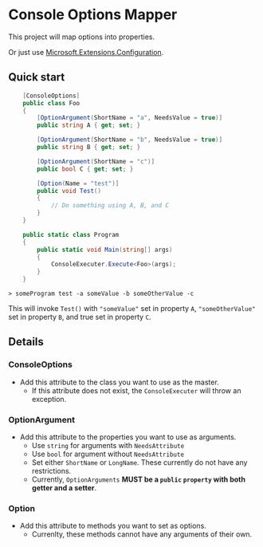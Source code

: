 # Console Options Mapper

This project will map options into properties.

Or just use [Microsoft.Extensions.Configuration](https://docs.microsoft.com/en-us/aspnet/core/fundamentals/configuration/?tabs=basicconfiguration#commandline-configuration-provider).

## Quick start

```csharp
    [ConsoleOptions]
    public class Foo
    {
        [OptionArgument(ShortName = "a", NeedsValue = true)]
        public string A { get; set; }

        [OptionArgument(ShortName = "b", NeedsValue = true)]
        public string B { get; set; }

        [OptionArgument(ShortName = "c")]
        public bool C { get; set; }

        [Option(Name = "test")]
        public void Test()
        {
			// Do something using A, B, and C
        }
    }

	public static class Program
	{
		public static void Main(string[] args)
		{
			ConsoleExecuter.Execute<Foo>(args);
		}
	}
```

```
> someProgram test -a someValue -b someOtherValue -c
```

This will invoke `Test()` with `"someValue"` set in property `A`, `"someOtherValue"` set in property `B`, and true set in property `C`.

## Details

### ConsoleOptions

- Add this attribute to the class you want to use as the master.
	- If this attribute does not exist, the `ConsoleExecuter` will throw an exception.

### OptionArgument

- Add this attribute to the properties you want to use as arguments.
	- Use `string` for arguments with `NeedsAttribute`
	- Use `bool` for argument without `NeedsAttribute`
	- Set either `ShortName` or `LongName`. These currently do not have any restrictions.
	- Currently, `OptionArguments` **MUST be a `public` `property` with both getter and a setter**.

### Option

- Add this attribute to methods you want to set as options.
	- Currenlty, these methods cannot have any arguments of their own.

